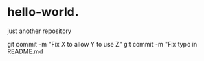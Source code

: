 # hello-world.
just another repository

git commit -m "Fix X to allow Y to use Z" 
git commit -m "Fix typo in README.md
